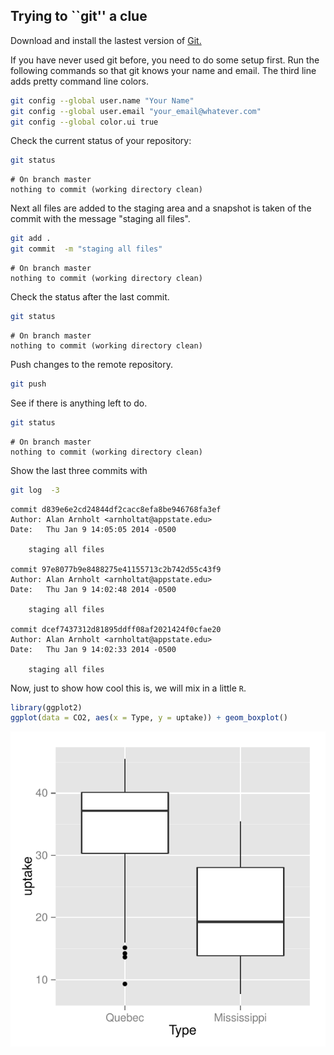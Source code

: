 ## Trying to ``git'' a clue


Download and install the lastest version of [Git.](http://git-scm.com/downloads)




If you have never used git before, you need to do some setup first.  Run the following commands so that git knows your name and email.  The third line adds pretty command line colors. 


```bash
git config --global user.name "Your Name"
git config --global user.email "your_email@whatever.com"
git config --global color.ui true
```


Check the current status of your repository:

```bash
git status
```

```
# On branch master
nothing to commit (working directory clean)
```


Next all files are added to the staging area and a snapshot is taken of the commit with the message "staging all files".

```bash
git add .
git commit  -m "staging all files"
```

```
# On branch master
nothing to commit (working directory clean)
```


Check the status after the last commit.

```bash
git status
```

```
# On branch master
nothing to commit (working directory clean)
```

Push changes to the remote repository. 

```bash
git push
```

See if there is anything left to do.

```bash
git status
```

```
# On branch master
nothing to commit (working directory clean)
```

Show the last three commits with

```bash
git log  -3
```

```
commit d839e6e2cd24844df2cacc8efa8be946768fa3ef
Author: Alan Arnholt <arnholtat@appstate.edu>
Date:   Thu Jan 9 14:05:05 2014 -0500

    staging all files

commit 97e8077b9e8488275e41155713c2b742d55c43f9
Author: Alan Arnholt <arnholtat@appstate.edu>
Date:   Thu Jan 9 14:02:48 2014 -0500

    staging all files

commit dcef7437312d81895ddff08af2021424f0cfae20
Author: Alan Arnholt <arnholtat@appstate.edu>
Date:   Thu Jan 9 14:02:33 2014 -0500

    staging all files
```


Now, just to show how cool this is, we will mix in a little `R`.


```r
library(ggplot2)
ggplot(data = CO2, aes(x = Type, y = uptake)) + geom_boxplot()
```

<img src="figure/unnamed-chunk-1.pdf" title="plot of chunk unnamed-chunk-1" alt="plot of chunk unnamed-chunk-1" style="display: block; margin: auto;" />

